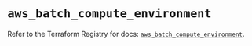 # `aws_batch_compute_environment`

Refer to the Terraform Registry for docs: [`aws_batch_compute_environment`](https://registry.terraform.io/providers/hashicorp/aws/5.61.0/docs/resources/batch_compute_environment).

